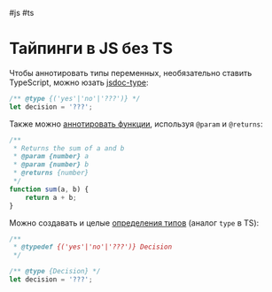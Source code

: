 #js #ts 

# Тайпинги в JS без TS

Чтобы аннотировать типы переменных, необязательно ставить TypeScript, можно
юзать [jsdoc-type](https://jsdoc.app/tags-type.html):

```js
/** @type {('yes'|'no'|'???')} */
let decision = '???';
```

Также можно [аннотировать функции](https://jsdoc.app/tags-returns.html), используя `@param` и `@returns`:

```js
/**
 * Returns the sum of a and b
 * @param {number} a
 * @param {number} b
 * @returns {number}
 */
function sum(a, b) {
    return a + b;
}
```

Можно создавать и целые [определения типов](https://jsdoc.app/tags-typedef.html) (аналог `type` в TS):

```js
/**
 * @typedef {('yes'|'no'|'???')} Decision
 */

/** @type {Decision} */
let decision = '???';
```